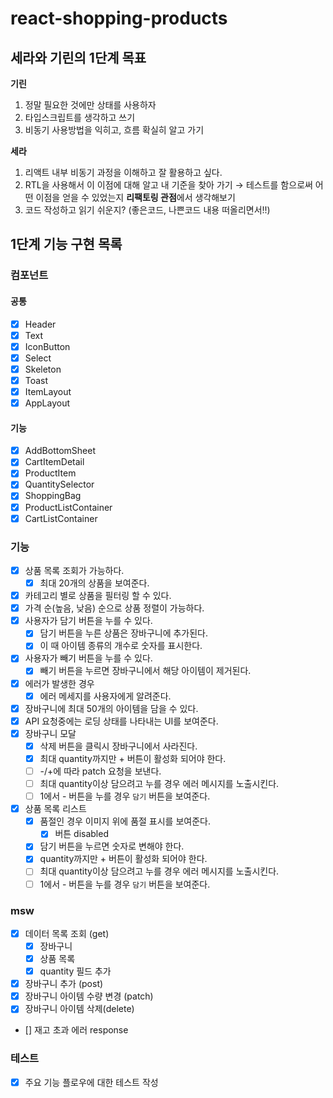 # react-shopping-products

## 세라와 기린의 1단계 목표

**기린**

1. 정말 필요한 것에만 상태를 사용하자
2. 타입스크립트를 생각하고 쓰기
3. 비동기 사용방법을 익히고, 흐름 확실히 알고 가기

**세라**

1. 리액트 내부 비동기 과정을 이해하고 잘 활용하고 싶다.
2. RTL을 사용해서 이 이점에 대해 알고 내 기준을 찾아 가기 → 테스트를 함으로써 어떤 이점을 얻을 수 있었는지 **리팩토링 관점**에서 생각해보기
3. 코드 작성하고 읽기 쉬운지? (좋은코드, 나쁜코드 내용 떠올리면서!!)

## 1단계 기능 구현 목록

### 컴포넌트

#### 공통

- [x] Header
- [x] Text
- [x] IconButton
- [x] Select
- [x] Skeleton
- [x] Toast
- [x] ItemLayout
- [x] AppLayout

#### 기능

- [x] AddBottomSheet
- [x] CartItemDetail
- [x] ProductItem
- [x] QuantitySelector
- [x] ShoppingBag
- [x] ProductListContainer
- [x] CartListContainer

### 기능

- [x] 상품 목록 조회가 가능하다.
  - [x] 최대 20개의 상품을 보여준다.
- [x] 카테고리 별로 상품을 필터링 할 수 있다.
- [x] 가격 순(높음, 낮음) 순으로 상품 정렬이 가능하다.
- [x] 사용자가 담기 버튼을 누를 수 있다.
  - [x] 담기 버튼을 누른 상품은 장바구니에 추가된다.
  - [x] 이 때 아이템 종류의 개수로 숫자를 표시한다.
- [x] 사용자가 빼기 버튼을 누를 수 있다.
  - [x] 빼기 버튼을 누르면 장바구니에서 해당 아이템이 제거된다.
- [x] 에러가 발생한 경우
  - [x] 에러 메세지를 사용자에게 알려준다.
- [x] 장바구니에 최대 50개의 아이템을 담을 수 있다.
- [x] API 요청중에는 로딩 상태를 나타내는 UI를 보여준다.
- [x] 장바구니 모달
  - [x] 삭제 버튼을 클릭시 장바구니에서 사라진다.
  - [x] 최대 quantity까지만 + 버튼이 활성화 되어야 한다.
  - [ ] -/+에 따라 patch 요청을 보낸다.
  - [ ] 최대 quantity이상 담으려고 누를 경우 에러 메시지를 노출시킨다.
  - [ ] 1에서 - 버튼을 누를 경우 `담기` 버튼을 보여준다.
- [x] 상품 목록 리스트
  - [x] 품절인 경우 이미지 위에 품절 표시를 보여준다.
    - [x] 버튼 disabled
  - [x] 담기 버튼을 누르면 숫자로 변해야 한다.
  - [x] quantity까지만 + 버튼이 활성화 되어야 한다.
  - [ ] 최대 quantity이상 담으려고 누를 경우 에러 메시지를 노출시킨다.
  - [ ] 1에서 - 버튼을 누를 경우 `담기` 버튼을 보여준다.

### msw

- [x] 데이터 목록 조회 (get)
  - [x] 장바구니
  - [x] 상품 목록
  - [x] quantity 필드 추가
- [x] 장바구니 추가 (post)
- [x] 장바구니 아이템 수량 변경 (patch)
- [x] 장바구니 아이템 삭제(delete)
- [] 재고 초과 에러 response

### 테스트

- [x] 주요 기능 플로우에 대한 테스트 작성
